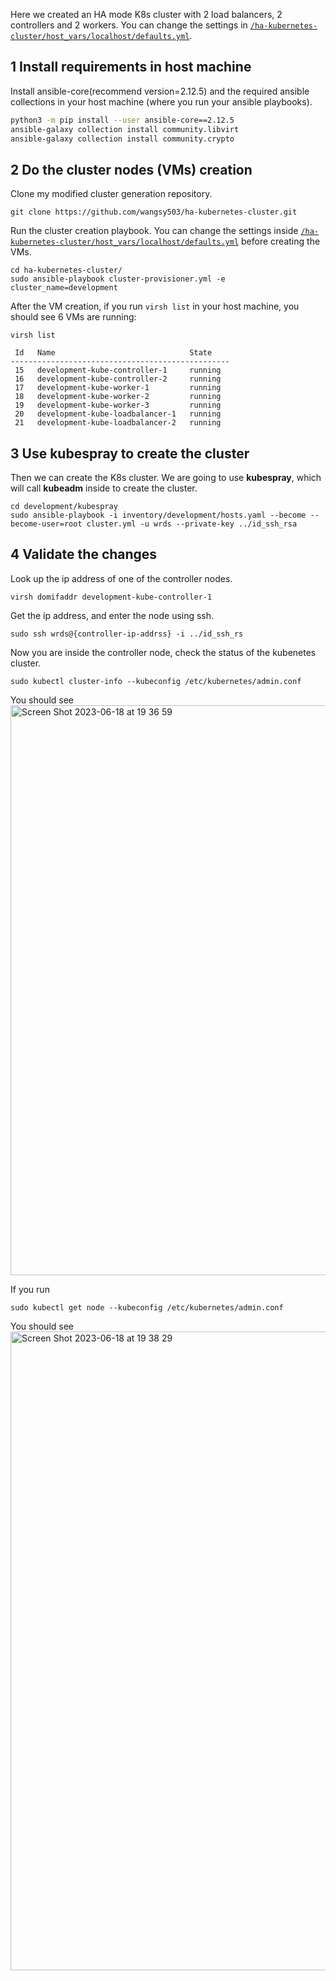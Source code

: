 Here we created an HA mode K8s cluster with 2 load balancers, 2 controllers and 2 workers. You can change the settings in [`/ha-kubernetes-cluster/host_vars/localhost/defaults.yml`](https://github.com/wangsy503/ha-kubernetes-cluster/blob/master/host_vars/localhost/defaults.yml).

## 1 Install requirements in host machine

Install ansible-core(recommend version=2.12.5) and the required ansible collections in your host machine (where you run your ansible playbooks).
```bash
python3 -m pip install --user ansible-core==2.12.5
ansible-galaxy collection install community.libvirt
ansible-galaxy collection install community.crypto
```

## 2 Do the cluster nodes (VMs) creation

Clone my modified cluster generation repository.
```
git clone https://github.com/wangsy503/ha-kubernetes-cluster.git
```

Run the cluster creation playbook. You can change the settings inside [`/ha-kubernetes-cluster/host_vars/localhost/defaults.yml`](https://github.com/wangsy503/ha-kubernetes-cluster/blob/master/host_vars/localhost/defaults.yml) before creating the VMs.
```
cd ha-kubernetes-cluster/ 
sudo ansible-playbook cluster-provisioner.yml -e cluster_name=development
```
After the VM creation, if you run `virsh list` in your host machine, you should see 6 VMs are running:
```
virsh list

 Id   Name                              State
-------------------------------------------------
 15   development-kube-controller-1     running
 16   development-kube-controller-2     running
 17   development-kube-worker-1         running
 18   development-kube-worker-2         running
 19   development-kube-worker-3         running
 20   development-kube-loadbalancer-1   running
 21   development-kube-loadbalancer-2   running
```


## 3 Use kubespray to create the cluster

Then we can create the K8s cluster. We are going to use **kubespray**, which will call **kubeadm** inside to create the cluster.

```
cd development/kubespray 
sudo ansible-playbook -i inventory/development/hosts.yaml --become --become-user=root cluster.yml -u wrds --private-key ../id_ssh_rsa
```

## 4 Validate the changes

Look up the ip address of one of the controller nodes.
```
virsh domifaddr development-kube-controller-1
```

Get the ip address, and enter the node using ssh.
```
sudo ssh wrds@{controller-ip-addrss} -i ../id_ssh_rs
```

Now you are inside the controller node, check the status of the kubenetes cluster.
```
sudo kubectl cluster-info --kubeconfig /etc/kubernetes/admin.conf
```

You should see
<img width="912" alt="Screen Shot 2023-06-18 at 19 36 59" src="https://github.com/wangsy503/ha-kubernetes-cluster/assets/46682066/db7f5461-cfe2-4cbc-9d23-f38b91421f75">


If you run 
```
sudo kubectl get node --kubeconfig /etc/kubernetes/admin.conf
```

You should see
<img width="1022" alt="Screen Shot 2023-06-18 at 19 38 29" src="https://github.com/wangsy503/ha-kubernetes-cluster/assets/46682066/d9c59708-02bf-4d9c-8986-307b7cd107ec">
